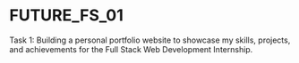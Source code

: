 # FUTURE_FS_01
Task 1: Building a personal portfolio website to showcase my skills, projects, and achievements for the Full Stack Web Development Internship.
